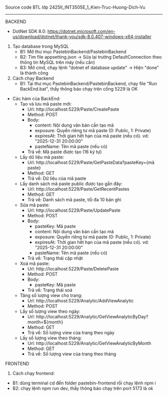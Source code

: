 Source code BTL lớp 2425II_INT3505E_1_Kien-Truc-Huong-Dich-Vu

----------------------------------------------------------------------------------
BACKEND

- DotNet SDK 8.0: https://dotnet.microsoft.com/en-us/download/dotnet/thank-you/sdk-8.0.407-windows-x64-installer

1. Tạo database trong MySQL
   - B1: Mở thư mục PastebinBackend/PastebinBackend
   - B2: Tìm file appsetting.json -> Sửa lại trường DefaultConnection theo thông tin MySQL trên máy (nếu cần)
   - B3: Mở cmd, chạy lệnh "dotnet ef database update" -> Hiện "done" là thành công
2. Cách chạy Backend
   - B1: Tại thư mục PastebinBackend/PastebinBackend, chạy file "Run BackEnd.bat", thấy thông báo chạy trên cổng 5229 là OK

- Các hàm của BackEnd:
   - Tạo và lưu mã paste mới:
      - Url: http://localhost:5229/Paste/CreatePaste
      - Method: POST
      - Body:
         - content: Nội dung văn bản cần tạo mã
         - exposure: Quyền riêng tư mã paste (0: Public, 1: Private)
         - expiresAt: Thời gian hết hạn của mã paste (nếu có). vd: "2025-12-31 20:00:00"
         - pasteName: Tên mã paste (nếu có)
      - Trả về: Mã paste được tạo (16 ký tự)
   - Lấy dữ liệu mã paste:
      - Url: http://localhost:5229/Paste/GetPasteData?pasteKey={mã paste}
      - Method: GET
      - Trả về: Dữ liệu của mã paste
   - Lấy danh sách mã paste public được tạo gần đây:
      - Url: http://localhost:5229/Paste/GetRecentPastes
      - Method: GET
      - Trả về: Danh sách mã paste, tối đa 10 bản ghi
   - Sửa mã paste:
      - Url: http://localhost:5229/Paste/UpdatePaste
      - Method: POST
      - Body:
         - pasteKey: Mã paste
         - content: Nội dung văn bản cần tạo mã
         - exposure: Quyền riêng tư mã paste (0: Public, 1: Private)
         - expiresAt: Thời gian hết hạn của mã paste (nếu có). vd: "2025-12-31 20:00:00"
         - pasteName: Tên mã paste (nếu có)
      - Trả về: Trạng thái cập nhật
   - Xoá mã paste:
      - Url: http://localhost:5229/Paste/DeletePaste
      - Method: POST
      - Body:
         - pasteKey: Mã paste
      - Trả về: Trạng thái xoá
   - Tăng số lượng view cho trang:
      - Url: http://localhost:5229/Analytic/AddViewAnalytic
      - Method: POST
   - Lấy số lượng view theo ngày:
      - Url: http://localhost:5229/Analytic/GetViewAnalyticByDay?month=${month}
      - Method: GET
      - Trả về: Số lượng view của trang theo ngày
   - Lấy số lượng view theo tháng:
      - Url: http://localhost:5229/Analytic/GetViewAnalyticByMonth
      - Method: GET
      - Trả về: Số lượng view của trang theo tháng


FRONTEND
1. Cách chạy frontend:
 - B1: dùng terminal cd đến folder pastebin-frontend rồi chạy lệnh npm i
 - B2: chạy lệnh npm run dev, thấy thông báo chạy trên port 5173 là ok
